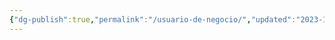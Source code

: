 ```yaml
---
{"dg-publish":true,"permalink":"/usuario-de-negocio/","updated":"2023-10-07T23:50:22.170-06:00"}
---
```


